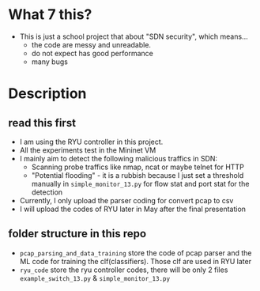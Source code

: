 # What 7 this?
- This is just a school project that about "SDN security", which means...
    -  the code are messy and unreadable.
    -  do not expect has good performance
    -  many bugs

# Description
## read this first
- I am using the RYU controller in this project.
- All the experiments test in the Mininet VM
- I mainly aim to detect the following malicious traffics in SDN:
    - Scanning probe traffics like nmap, ncat or maybe telnet for HTTP
    - "Potential flooding" - it is a rubbish because I just set a threshold manually in ```simple_monitor_13.py``` for flow stat and port stat for the detection
- Currently, I only upload the parser coding for convert pcap to csv
- I will upload the codes of RYU later in May after the final presentation
## folder structure in this repo
- ```pcap_parsing_and_data_training``` store the code of pcap parser and the ML code for training the clf(classifiers). Those clf are used in RYU later
- ```ryu_code``` store the ryu controller codes, there will be only 2 files ```example_switch_13.py``` & ```simple_monitor_13.py```

